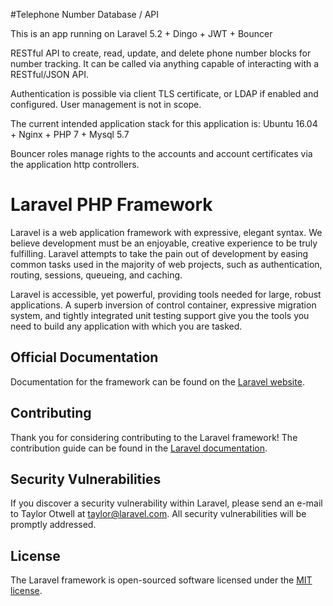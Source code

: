#Telephone Number Database / API

This is an app running on Laravel 5.2 + Dingo + JWT + Bouncer

RESTful API to create, read, update, and delete phone number blocks for number tracking. It can be called via anything capable of interacting with a RESTful/JSON API.

Authentication is possible via client TLS certificate, or LDAP if enabled and configured. User management is not in scope. 

The current intended application stack for this application is: Ubuntu 16.04 + Nginx + PHP 7 + Mysql 5.7

Bouncer roles manage rights to the accounts and account certificates via the application http controllers.


# Laravel PHP Framework

Laravel is a web application framework with expressive, elegant syntax. We believe development must be an enjoyable, creative experience to be truly fulfilling. Laravel attempts to take the pain out of development by easing common tasks used in the majority of web projects, such as authentication, routing, sessions, queueing, and caching.

Laravel is accessible, yet powerful, providing tools needed for large, robust applications. A superb inversion of control container, expressive migration system, and tightly integrated unit testing support give you the tools you need to build any application with which you are tasked.

## Official Documentation

Documentation for the framework can be found on the [Laravel website](http://laravel.com/docs).

## Contributing

Thank you for considering contributing to the Laravel framework! The contribution guide can be found in the [Laravel documentation](http://laravel.com/docs/contributions).

## Security Vulnerabilities

If you discover a security vulnerability within Laravel, please send an e-mail to Taylor Otwell at taylor@laravel.com. All security vulnerabilities will be promptly addressed.

## License

The Laravel framework is open-sourced software licensed under the [MIT license](http://opensource.org/licenses/MIT).
